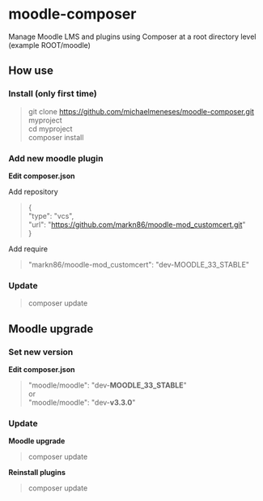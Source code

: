 # moodle-composer

Manage Moodle LMS and plugins using Composer at a root directory level (example ROOT/moodle)

## How use

### Install (only first time)
> git clone https://github.com/michaelmeneses/moodle-composer.git myproject  
> cd myproject  
> composer install

### Add new moodle plugin
**Edit composer.json**

Add repository
>{  
>  "type": "vcs",  
>  "url": "https://github.com/markn86/moodle-mod_customcert.git"  
>}  

Add require
> "markn86/moodle-mod_customcert": "dev-MOODLE_33_STABLE"  

### Update
> composer update

## Moodle upgrade

### Set new version
**Edit composer.json**
>"moodle/moodle": "dev-**MOODLE_33_STABLE**"  
or  
>"moodle/moodle": "dev-**v3.3.0**"  

### Update  
**Moodle upgrade**  
> composer update  

**Reinstall plugins**  
> composer update  
